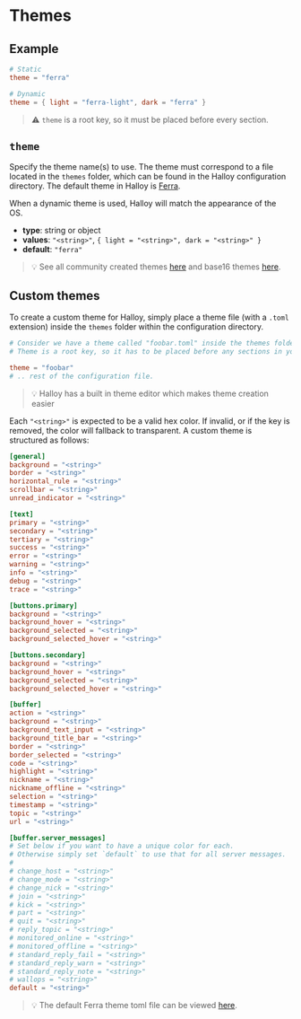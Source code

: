 # Themes

## Example

```toml
# Static
theme = "ferra"

# Dynamic
theme = { light = "ferra-light", dark = "ferra" }
```

> ⚠️  `theme` is a root key, so it must be placed before every section.

## `theme`

Specify the theme name(s) to use. The theme must correspond to a file located in the `themes` folder, which can be found in the Halloy configuration directory. The default theme in Halloy is [Ferra](https://github.com/casperstorm/ferra/).

When a dynamic theme is used, Halloy will match the appearance of the OS.

- **type**: string or object
- **values**: `"<string>"`, `{ light = "<string>", dark = "<string>" }`
- **default**: `"ferra"`
  
> 💡  See all community created themes [here](./community.md) and base16 themes [here](./base16.md).

## Custom themes

To create a custom theme for Halloy, simply place a theme file (with a `.toml` extension) inside the `themes` folder within the configuration directory.

```toml
# Consider we have a theme called "foobar.toml" inside the themes folder.
# Theme is a root key, so it has to be placed before any sections in your config file.

theme = "foobar"
# .. rest of the configuration file.
```

> 💡  Halloy has a built in theme editor which makes theme creation easier

 Each `"<string>"` is expected to be a valid hex color. If invalid, or if the key is removed, the color will fallback to transparent. A custom theme is structured as follows:

```toml
[general]
background = "<string>"
border = "<string>"
horizontal_rule = "<string>"
scrollbar = "<string>"
unread_indicator = "<string>"

[text]
primary = "<string>"
secondary = "<string>"
tertiary = "<string>"
success = "<string>"
error = "<string>"
warning = "<string>"
info = "<string>"
debug = "<string>"
trace = "<string>"

[buttons.primary]
background = "<string>"
background_hover = "<string>"
background_selected = "<string>"
background_selected_hover = "<string>"

[buttons.secondary]
background = "<string>"
background_hover = "<string>"
background_selected = "<string>"
background_selected_hover = "<string>"

[buffer]
action = "<string>"
background = "<string>"
background_text_input = "<string>"
background_title_bar = "<string>"
border = "<string>"
border_selected = "<string>"
code = "<string>"
highlight = "<string>"
nickname = "<string>"
nickname_offline = "<string>"
selection = "<string>"
timestamp = "<string>"
topic = "<string>"
url = "<string>"

[buffer.server_messages]
# Set below if you want to have a unique color for each.
# Otherwise simply set `default` to use that for all server messages.
#
# change_host = "<string>"
# change_mode = "<string>"
# change_nick = "<string>"
# join = "<string>"
# kick = "<string>"
# part = "<string>"
# quit = "<string>"
# reply_topic = "<string>"
# monitored_online = "<string>"
# monitored_offline = "<string>"
# standard_reply_fail = "<string>"
# standard_reply_warn = "<string>"
# standard_reply_note = "<string>"
# wallops = "<string>"
default = "<string>"
```
> 💡  The default Ferra theme toml file can be viewed [here](https://github.com/squidowl/halloy/blob/main/assets/themes/ferra.toml).
